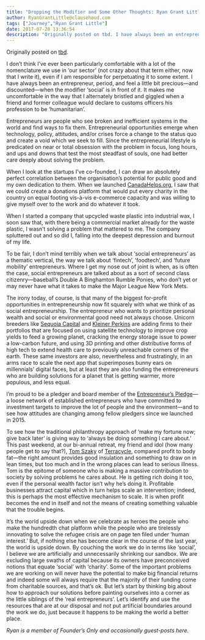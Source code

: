 ```yaml
---
title: "Dropping the Modifier and Some Other Thoughts: Ryan Grant Little on why it might be time to get rid of the 'social' in front of entrepreneurship."
author: RyanGrantLittle@clausehoud.com
tags: ["Journey","Ryan Grant Little"]
date: 2017-07-28 13:36:54
description: "Originally posted on tbd. I have always been an entrepreneur, period, and feel a little bit precious—and discounted—when the modifier ‘social’ is in front of it."
---
```




Originally posted on [tbd](https://www.tbd.community/en/a/ryan-grant-little-social-entrepreneurship).

I don’t think I’ve ever been particularly comfortable with a lot of the nomenclature we use in ‘our sector’ (not crazy about that term either, now that I write it), even if I am responsible for perpetuating it to some extent. I have always been an entrepreneur, period, and feel a little bit precious—and discounted—when the modifier ‘social’ is in front of it. It makes me uncomfortable in the way that I alternately bristled and giggled when a friend and former colleague would declare to customs officers his profession to be ‘humanitarian’.

Entrepreneurs are people who see broken and inefficient systems in the world and find ways to fix them. Entrepreneurial opportunities emerge when technology, policy, attitudes, and/or crises force a change to the status quo and create a void which we seek to fill. Since the entrepreneurial lifestyle is predicated on near or total obsession with the problem in focus, long hours, and ups and downs that test the most steadfast of souls, one had better care deeply about solving the problem.

When I look at the startups I’ve co-founded, I can draw an absolutely perfect correlation between the organisation’s potential for public good and my own dedication to them. When we launched [CanadaHelps.org](http://www.canadahelps.org/), I saw that we could create a donations platform that would put every charity in the country on equal footing vis-à-vis e-commerce capacity and was willing to give myself over to the work and do whatever it took.

When I started a company that upcycled waste plastic into industrial wax, I soon saw that, with there being a commercial market already for the waste plastic, I wasn’t solving a problem that mattered to me. The company spluttered out and so did I, falling into the deepest depression and burnout of my life.

To be fair, I don’t mind terribly when we talk about ‘social entrepreneurs’ as a thematic vertical, the way we talk about ‘fintech’, ‘foodtech’, and ‘future mobility’ entrepreneurs. Where I get my nose out of joint is when, as is often the case, social entrepreneurs are talked about as a sort of second class citizenry—baseball’s Double A Binghamton Rumble Ponies, who don’t yet or may never have what it takes to make the Major League New York Mets.

The irony today, of course, is that many of the biggest for-profit opportunities in entrepreneurship now fit squarely with what we think of as social entrepreneurship. The entrepreneur who wants to prioritize personal wealth and social or environmental good need not always choose. Unicorn breeders like [Sequoia Capital](https://www.sequoiacap.com/) and [Kleiner Perkins](http://www.kpcb.com/) are adding firms to their portfolios that are focused on using satellite technology to improve crop yields to feed a growing planet, cracking the energy storage issue to power a low-carbon future, and using 3D printing and other distributive forms of high tech to extend health care to previously unreachable corners of the earth. These same investors are also, nevertheless and frustratingly, in an arms race to scale the next app that superimposes bunny ears on millennials’ digital faces, but at least they are also funding the entrepreneurs who are building solutions for a planet that is getting warmer, more populous, and less equal.

I’m proud to be a pledger and board member of the [Entrepreneur’s Pledge](https://www.entrepreneurspledge.org/)—a loose network of established entrepreneurs who have committed to investment targets to improve the lot of people and the environment—and to see how attitudes are changing among fellow pledgers since we launched in 2015.

To see how the traditional philanthropy approach of ‘make my fortune now; give back later’ is giving way to ‘always be doing something I care about.’ This past weekend, at our bi-annual retreat, my friend and idol (how many people get to say that?), [Tom Szaky](https://en.wikipedia.org/wiki/Tom_Szaky) of [Terracycle](https://www.terracycle.com/), compared profit to body fat—the right amount provides good insulation and something to draw on in lean times, but too much and in the wrong places can lead to serious illness. Tom is the epitome of someone who is making a massive contribution to society by solving problems he cares about. He is getting rich doing it too, even if the personal wealth factor isn’t why he’s doing it. Profitable businesses attract capital which in turn helps scale an intervention; indeed, this is perhaps the most effective mechanism to scale. It is when profit becomes the end in itself and not the means of creating something valuable that the trouble begins.

It’s the world upside down when we celebrate as heroes the people who make the hundredth chat platform while the people who are tirelessly innovating to solve the refugee crisis are on page ten filed under ‘human interest.’ But, if nothing else has become clear in the course of the last year, the world is upside down. By couching the work we do in terms like ‘social’, I believe we are artificially and unnecessarily shrinking our sandbox. We are excluding large swaths of capital because its owners have preconceived notions that equate ‘social’ with ‘charity’. Some of the important problems we are working on will never have the potential to make big financial returns and indeed some will always require that the majority of their funding come from charitable sources, and that’s ok. But let’s start by thinking big about how to approach our solutions before painting ourselves into a corner as the little siblings of the ‘real entrepreneurs’. Let’s identify and use the resources that are at our disposal and not put artificial boundaries around the work we do, just because it happens to be making the world a better place.

*Ryan is a member of Founder’s Only and occasionally guest-posts here.*
